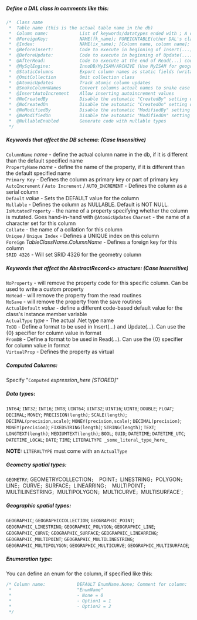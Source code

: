 ﻿##### Define a DAL class in comments like this:

```C#
/*  Class name
 *  Table name (this is the actual table name in the db)
 *  Column name:            List of keywords/datatypes ended with ; A comment
 *  @ForeignKey:            NAME(fk_name); FOREIGNTABLE(other DAL's class name); COLUMNS[Column name, Column name]; FOREIGNCOLUMNS[Column name, Column name]; ONUPDATE(CASCADE/RESTRICT/SETNULL/NOACTION); ONDELETE(CASCADE/RESTRICT/SETNULL/NOACTION);
 *  @Index:                 NAME(ix_name); [Column name, column name]; UNIQUE/PRIMARYKEY/SPATIAL/FULLTEXT/BTREE/RTREE/HASH/NONCLUSTERED/CLUSTERED
 *  @BeforeInsert:          Code to execute in beginning of Insert(...) code
 *  @BeforeUpdate:          Code to execute in beginning of Update(...) code
 *  @AfterRead:             Code to execute at the end of Read(...) code
 *  @MySqlEngine:           InnoDB/MyISAM/ARCHIVE (Use MyISAM for geographical, FULLTEXT, and general RTREE indexes)
 *  @StaticColumns          Export column names as static fields (writable) instead of const
 *  @OmitCollection         Omit collection class
 *  @AtomicUpdates          Track atomic column updates
 *  @SnakeColumnNames		Convert columns actual names to snake case
 *  @InsertAutoIncrement    Allow inserting autoincrement values
 *  @NoCreatedBy			Disable the automatic "CreatedBy" setting on Insert
 *  @NoCreatedOn			Disable the automatic "CreatedOn" setting on Insert
 *  @NoModifiedBy			Disable the automatic "ModifiedBy" setting on Update
 *  @NoModifiedOn			Disable the automatic "ModifiedOn" setting on Update
 *  @NullableEnabled		Generate code with nullable types
 */
 ```

##### Keywords that affect the DB schema: (Case Insensitive)

 `ColumnName` _name_ - define the actual column name in the db, if it is different than the default specified name  
 `PropertyName` _name_ - define the name of the property, if it is different than the default specified name  
 `Primary Key` - Defines the column as primary key or part of primary key  
 `AutoIncrement` / `Auto Increment` / `AUTO_INCREMENT` - Defines the column as a serial column  
 `Default` _value_ - Sets the DEFAULT value for the column  
 `Nullable` - Defines the column as NULLABLE. Default is NOT NULL.  
 `IsMutatedProperty` - the name of a property specifying whether the column is mutated. Goes hand-in-hand with `@AtomicUpdates`
 `Charset` - the name of a character set for this column  
 `Collate` - the name of a collation for this column  
 `Unique` / `Unique Index` - Defines a UNIQUE index on this column  
 `Foreign` _TableClassName_._ColumnName_ - Defines a foreign key for this column  
 `SRID 4326` - Will set SRID 4326 for the geometry column  

##### Keywords that affect the AbstractRecord<> structure: (Case Insensitive)

 `NoProperty` - will remove the property code for this specific column. Can be used to write a custom property  
 `NoRead` - will remove the property from the read routines  
 `NoSave` - will remove the property from the save routines  
 `ActualDefault` _value_ - define a different code-based default value for the class's instance member variable  
 `ActualType` _type_ - The actual .Net type name  
 `ToDB` - Define a format to be used in Insert(...) and Update(...). Can use the {0} specifier for column value in format  
 `FromDB` - Define a format to be used in Read(...). Can use the {0} specifier for column value in format  
 `VirtualProp` - Defines the property as virtual  

##### Computed Columns:

 Specify "`Computed` _expression_here_ _[STORED]_"

##### Data types:

 `INT64`; `INT32`; `INT16`; `INT8`; `UINT64`; `UINT32`; `UINT16`; `UINT8`; `DOUBLE`; `FLOAT`; 
 `DECIMAL`; `MONEY`; `PRECISION(length)`; `SCALE(length)`;
 `DECIMAL(precision,scale)`; `MONEY(precision,scale)`;
 `DECIMAL(precision)`; `MONEY(precision)`;
 `FIXEDSTRING(length)`; `STRING(length)`; `TEXT`; `LONGTEXT(length)`; `MEDIUMTEXT(length)`; 
 `BOOL`; `GUID`;
 `DATETIME`; `DATETIME_UTC`; `DATETIME_LOCAL`; 
 `DATE`; `TIME`; 
 `LITERALTYPE _some_literal_type_here_`

**NOTE:** `LITERALTYPE` must come with an `ActualType` 

##### Geometry spatial types:

 `GEOMETRY`; GEOMETRYCOLLECTION`; 
 `POINT`; `LINESTRING`; `POLYGON`; `LINE`; `CURVE`; `SURFACE`; `LINEARRING`; 
 `MULTIPOINT`; `MULTILINESTRING`; `MULTIPOLYGON`; `MULTICURVE`; `MULTISURFACE`;

##### Geographic spatial types:

 `GEOGRAPHIC`; `GEOGRAPHICCOLLECTION`; 
 `GEOGRAPHIC_POINT`; `GEOGRAPHIC_LINESTRING`; `GEOGRAPHIC_POLYGON`; 
 `GEOGRAPHIC_LINE`; `GEOGRAPHIC_CURVE`; `GEOGRAPHIC_SURFACE`; `GEOGRAPHIC_LINEARRING`; 
 `GEOGRAPHIC_MULTIPOINT`; `GEOGRAPHIC_MULTILINESTRING`; `GEOGRAPHIC_MULTIPOLYGON`; 
 `GEOGRAPHIC_MULTICURVE`; `GEOGRAPHIC_MULTISURFACE`;

##### Enumeration type:

 You can define an enum for the column, if specified like this:
```C#
/* Column name:            DEFAULT EnumName.None; Comment for column:
 *                         "EnumName"
 *                         - None = 0
 *                         - Option1 = 1
 *                         - Option2 = 2
 */
```
